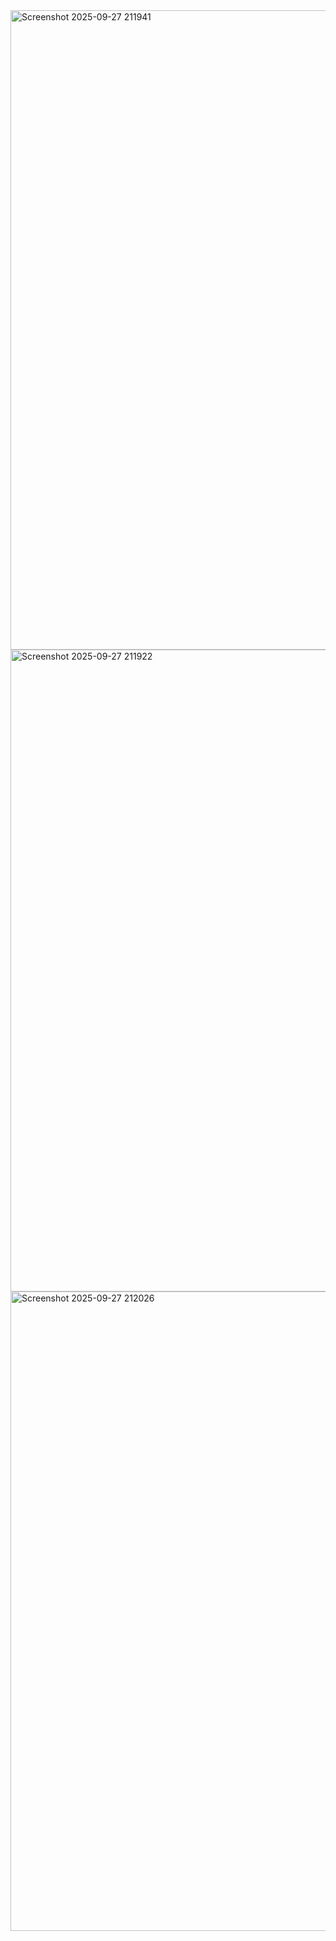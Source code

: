 <img width="1919" height="1023" alt="Screenshot 2025-09-27 211941" src="https://github.com/user-attachments/assets/9f05cdce-8b98-4052-9a49-3662ed5c62ed" />
<img width="1919" height="1027" alt="Screenshot 2025-09-27 211922" src="https://github.com/user-attachments/assets/9bcae4c8-2754-4184-8531-507ae1a11f50" />
<img width="1919" height="1023" alt="Screenshot 2025-09-27 212026" src="https://github.com/user-attachments/assets/0996ef72-b79c-451c-a71f-f6a24e532023" />
